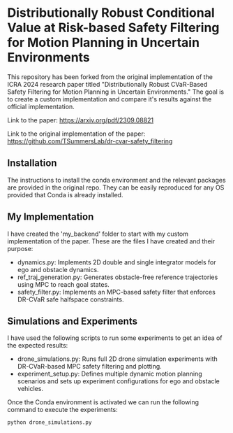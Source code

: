# Distributionally Robust Conditional Value at Risk-based Safety Filtering for Motion Planning in Uncertain Environments

This repository has been forked from the original implementation of the ICRA 2024 research paper titled "Distributionally Robust CVaR-Based Safety Filtering for Motion Planning in Uncertain Environments." The goal is to create a custom implementation and compare it's results against the official implementation. 

Link to the paper: https://arxiv.org/pdf/2309.08821

Link to the original implementation of the paper: https://github.com/TSummersLab/dr-cvar-safety_filtering

## Installation

The instructions to install the conda environment and the relevant packages are provided in the original repo. They can be easily reproduced for any OS provided that Conda is already installed.  

## My Implementation
I have created the 'my_backend' folder to start with my custom implementation of the paper. These are the files I have created and their purpose:
- dynamics.py: Implements 2D double and single integrator models for ego and obstacle dynamics.
- ref_traj_generation.py: Generates obstacle-free reference trajectories using MPC to reach goal states.
- safety_filter.py: Implements an MPC-based safety filter that enforces DR-CVaR safe halfspace constraints.

## Simulations and Experiments
I have used the following scripts to run some experiments to get an idea of the expected results:
- drone_simulations.py: Runs full 2D drone simulation experiments with DR-CVaR-based MPC safety filtering and plotting.
- experiment_setup.py: Defines multiple dynamic motion planning scenarios and sets up experiment configurations for ego and obstacle vehicles.

Once the Conda environment is activated we can run the following command to execute the experiments:

```
python drone_simulations.py
```

